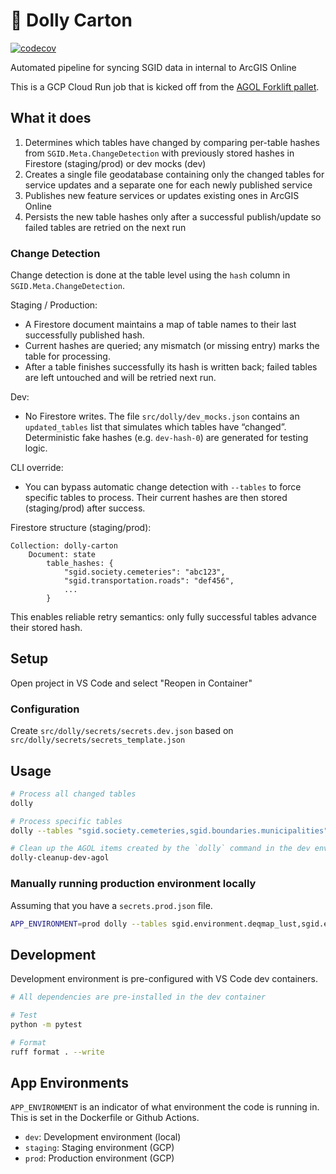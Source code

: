 # 🛒 Dolly Carton

[![codecov](https://codecov.io/gh/agrc/dolly-carton/branch/main/graph/badge.svg)](https://codecov.io/gh/agrc/dolly-carton)

Automated pipeline for syncing SGID data in internal to ArcGIS Online

This is a GCP Cloud Run job that is kicked off from the [AGOL Forklift pallet](https://github.com/agrc/warehouse/blob/main/sgid/~AGOLPallet.py).

## What it does

1. Determines which tables have changed by comparing per-table hashes from `SGID.Meta.ChangeDetection` with previously stored hashes in Firestore (staging/prod) or dev mocks (dev)
2. Creates a single file geodatabase containing only the changed tables for service updates and a separate one for each newly published service
3. Publishes new feature services or updates existing ones in ArcGIS Online
4. Persists the new table hashes only after a successful publish/update so failed tables are retried on the next run

### Change Detection

Change detection is done at the table level using the `hash` column in `SGID.Meta.ChangeDetection`.

Staging / Production:
- A Firestore document maintains a map of table names to their last successfully published hash.
- Current hashes are queried; any mismatch (or missing entry) marks the table for processing.
- After a table finishes successfully its hash is written back; failed tables are left untouched and will be retried next run.

Dev:
- No Firestore writes. The file `src/dolly/dev_mocks.json` contains an `updated_tables` list that simulates which tables have “changed”. Deterministic fake hashes (e.g. `dev-hash-0`) are generated for testing logic.

CLI override:
- You can bypass automatic change detection with `--tables` to force specific tables to process. Their current hashes are then stored (staging/prod) after success.

Firestore structure (staging/prod):

```
Collection: dolly-carton
	Document: state
		table_hashes: {
			"sgid.society.cemeteries": "abc123",
			"sgid.transportation.roads": "def456",
			...
		}
```

This enables reliable retry semantics: only fully successful tables advance their stored hash.

## Setup

Open project in VS Code and select "Reopen in Container"

### Configuration

Create `src/dolly/secrets/secrets.dev.json` based on `src/dolly/secrets/secrets_template.json`

## Usage

```bash
# Process all changed tables
dolly

# Process specific tables
dolly --tables "sgid.society.cemeteries,sgid.boundaries.municipalities"

# Clean up the AGOL items created by the `dolly` command in the dev environment (both local and the dev GCP project). This is useful for resetting your AGOL state between runs.
dolly-cleanup-dev-agol
```

### Manually running production environment locally

Assuming that you have a `secrets.prod.json` file.

```bash
APP_ENVIRONMENT=prod dolly --tables sgid.environment.deqmap_lust,sgid.environment.tankpst,sgid.environment.uicfacility
```

## Development

Development environment is pre-configured with VS Code dev containers.

```bash
# All dependencies are pre-installed in the dev container

# Test
python -m pytest

# Format
ruff format . --write
```

## App Environments

`APP_ENVIRONMENT` is an indicator of what environment the code is running in. This is set in the Dockerfile or Github Actions.

- `dev`: Development environment (local)
- `staging`: Staging environment (GCP)
- `prod`: Production environment (GCP)
